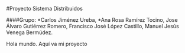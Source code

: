 #Proyecto Sistema Distribuidos

####Grupo: 
*Carlos Jiménez Ureba, *Ana Rosa Ramírez Tocino, Jose Álvaro Gutiérrez Romero, Francisco José López Castillo, Manuel Jesús Venega Bermúdez.

Hola mundo. Aquí va mi proyecto
